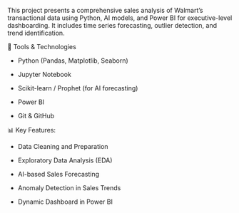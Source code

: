 This project presents a comprehensive sales analysis of Walmart’s transactional data using Python, AI models, and Power BI for executive-level dashboarding. It includes time series forecasting, outlier detection, and trend identification.

🔧 Tools & Technologies
* Python (Pandas, Matplotlib, Seaborn)

* Jupyter Notebook

* Scikit-learn / Prophet (for AI forecasting)

* Power BI

* Git & GitHub

📊 Key Features:
* Data Cleaning and Preparation

* Exploratory Data Analysis (EDA)

* AI-based Sales Forecasting

* Anomaly Detection in Sales Trends

* Dynamic Dashboard in Power BI

